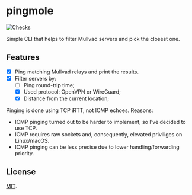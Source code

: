 # pingmole

[![Checks](https://img.shields.io/github/actions/workflow/status/norskeld/pingmole/checks.yml?style=flat-square&colorA=22272d&colorB=22272d&label=checks)](https://github.com/norskeld/pingmole/actions/workflows/checks.yml)

Simple CLI that helps to filter Mullvad servers and pick the closest one.

## Features

- [x] Ping matching Mullvad relays and print the results.
- [x] Filter servers by:
  - [ ] Ping round-trip time;
  - [x] Used protocol: OpenVPN or WireGuard;
  - [x] Distance from the current location;

Pinging is done using TCP iRTT, not ICMP echoes. Reasons:

- ICMP pinging turned out to be harder to implement, so I've decided to use TCP.
- ICMP requires raw sockets and, consequently, elevated priviliges on Linux/macOS.
- ICMP pinging can be less precise due to lower handling/forwarding priority.

## License

[MIT](LICENSE).
